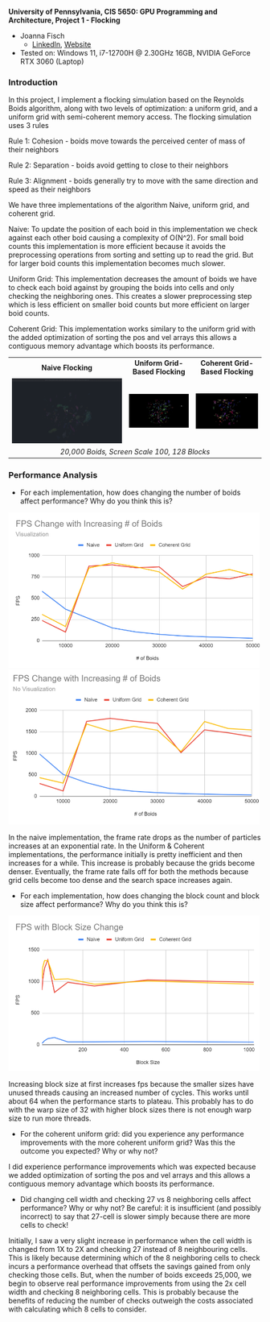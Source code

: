 **University of Pennsylvania, CIS 5650: GPU Programming and Architecture,
Project 1 - Flocking**

* Joanna Fisch
  * [LinkedIn](https://www.linkedin.com/in/joanna-fisch-bb2979186/), [Website](https://sites.google.com/view/joannafischsportfolio/home)
* Tested on: Windows 11, i7-12700H @ 2.30GHz 16GB, NVIDIA GeForce RTX 3060 (Laptop)

### Introduction

In this project, I implement a flocking simulation based on the Reynolds Boids algorithm, along with two levels of optimization: a uniform grid, and a uniform grid with semi-coherent memory access. The flocking simulation uses 3 rules 

Rule 1: Cohesion - boids move towards the perceived center of mass of their neighbors

Rule 2: Separation - boids avoid getting to close to their neighbors

Rule 3: Alignment - boids generally try to move with the same direction and speed as their neighbors

We have three implementations of the algorithm Naive, uniform grid, and coherent grid.

Naive: To update the position of each boid in this implementation we check against each other boid causing a complexity of O(N^2). For small boid counts this implementation is more efficient because it avoids the preprocessing operations from sorting and setting up to read the grid. But for larger boid counts this implementation becomes much slower.

Uniform Grid: This implementation decreases the amount of boids we have to check each boid against by grouping the boids into cells and only checking the neighboring ones. This creates a slower preprocessing step which is less efficient on smaller boid counts but more efficient on larger boid counts.

Coherent Grid: This implementation works similary to the uniform grid with the added optimization of sorting the pos and vel arrays this allows a contiguous memory advantage which boosts its performance.

 <table>
  <tr>
    <td align="center"><b>Naive Flocking</b></td>
    <td align="center"><b>Uniform Grid-Based Flocking</b></td>
    <td align="center"><b>Coherent Grid-Based Flocking</b></td>
  </tr>
  <tr>
    <td><img src="images/naive.gif" /></td>
    <td><img src="images/uniformGrid.gif" /></td>
    <td><img src="images/coherentGrid.gif" /></td>
  </tr>
  <tr>
    <td colspan="3" align="center"><i>20,000 Boids, Screen Scale 100, 128 Blocks</i></td>
  </tr>
</table>

### Performance Analysis

* For each implementation, how does changing the number of boids affect performance? Why do you think this is?

 <tr>
    <img src="images/boids_V.png" width=500>
    <img src="images/boids_noV.png" width=500>
 </tr>

In the naive implementation, the frame rate drops as the number of particles increases at an exponential rate.
In the Uniform & Coherent implementations, the performance initially is pretty inefficient and then increases for a while. This increase is probably because the grids become denser. Eventually, the frame rate falls off for both the methods because grid cells become too dense and the search space increases again.

* For each implementation, how does changing the block count and block size affect performance? Why do you think this is?
<img src="images/blockSize.png" width=500>

Increasing block size at first increases fps because the smaller sizes have unused threads causing an increased number of cycles. This works until about 64 when the performance starts to plateau. This probably has to do with the warp size of 32 with higher block sizes there is not enough warp size to run more threads.

* For the coherent uniform grid: did you experience any performance improvements with the more coherent uniform grid? Was this the outcome you expected? Why or why not?

I did experience performance improvements which was expected because we added optimization of sorting the pos and vel arrays and this allows a contiguous memory advantage which boosts its performance.

* Did changing cell width and checking 27 vs 8 neighboring cells affect performance? Why or why not? Be careful: it is insufficient (and possibly incorrect) to say that 27-cell is slower simply because there are more cells to check!

Initially, I saw a very slight increase in performance when the cell width is changed from 1X to 2X and checking 27 instead of 8 neighbouring cells. This is likely because determining which of the 8 neighboring cells to check incurs a performance overhead that offsets the savings gained from only checking those cells. 
But, when the number of boids exceeds 25,000, we begin to observe real performance improvements from using the 2x cell width and checking 8 neighboring cells. This is probably because the benefits of reducing the number of checks outweigh the costs associated with calculating which 8 cells to consider.
